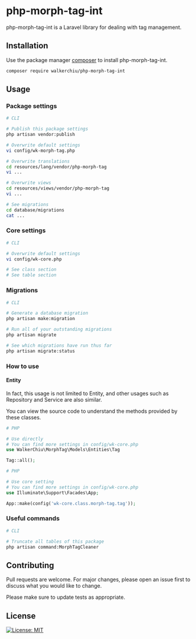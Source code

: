 # php-morph-tag-int

php-morph-tag-int is a Laravel library for dealing with tag management.

## Installation

Use the package manager [composer](https://getcomposer.org/download/) to install php-morph-tag-int.

``` bash
composer require walkerchiu/php-morph-tag-int
```

## Usage

### Package settings

``` bash
# CLI

# Publish this package settings
php artisan vendor:publish

# Overwrite default settings
vi config/wk-morph-tag.php

# Overwrite translations
cd resources/lang/vendor/php-morph-tag
vi ...

# Overwrite views
cd resources/views/vendor/php-morph-tag
vi ...

# See migrations
cd database/migrations
cat ...
```

### Core settings

``` bash
# CLI

# Overwrite default settings
vi config/wk-core.php

# See class section
# See table section
```

### Migrations

``` bash
# CLI

# Generate a database migration
php artisan make:migration

# Run all of your outstanding migrations
php artisan migrate

# See which migrations have run thus far
php artisan migrate:status
```

### How to use

#### Entity

In fact, this usage is not limited to Entity, and other usages such as Repository and Service are also similar.

You can view the source code to understand the methods provided by these classes.

``` php
# PHP

# Use directly
# You can find more settings in config/wk-core.php
use WalkerChiu\MorphTag\Models\Entities\Tag

Tag::all();
```

``` php
# PHP

# Use core setting
# You can find more settings in config/wk-core.php
use Illuminate\Support\Facades\App;

App::make(config('wk-core.class.morph-tag.tag'));
```

### Useful commands

``` bash
# CLI

# Truncate all tables of this package
php artisan command:MorphTagCleaner
```

## Contributing

Pull requests are welcome. For major changes, please open an issue first to discuss what you would like to change.

Please make sure to update tests as appropriate.

## License

[![License: MIT](https://img.shields.io/badge/License-MIT-yellow.svg)](https://opensource.org/licenses/MIT)
